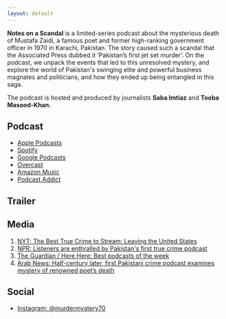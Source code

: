 ```yaml
---
layout: default
---
```


**Notes on a Scandal** is a limited-series podcast about the mysterious death of Mustafa Zaidi, a famous poet and former high-ranking government officer in 1970 in Karachi, Pakistan. The story caused such a scandal that the Associated Press dubbed it ‘Pakistan’s first jet set murder’. On the podcast, we unpack the events that led to this unresolved mystery, and explore the world of Pakistan's swinging elite and powerful business magnates and politicians, and how they ended up being entangled in this saga.

The podcast is hosted and produced by journalists **Saba Imtiaz** and **Tooba Masood-Khan.**


## Podcast
- [Apple Podcasts](https://podcasts.apple.com/gb/podcast/notes-on-a-scandal/id1599754925)
- [Spotify](https://open.spotify.com/show/5shhbp4s5TDLhPhFJxXRfL)
- [Google Podcasts](https://podcasts.google.com/feed/aHR0cHM6Ly9mZWVkcy5idXp6c3Byb3V0LmNvbS8xOTAxNDc0LnJzcw)
- [Overcast](https://overcast.fm/itunes1599754925)
- [Amazon Music](https://music.amazon.com/podcasts/c8ade3c2-e3fe-4f2d-95ef-4db5daf5ce74)
- [Podcast Addict](https://podcastaddict.com/podcast/3741372)

## Trailer
<div id="buzzsprout-player-10960588"></div><script src="https://www.buzzsprout.com/1901474/10960588-trailer-season-2-the-state-vs-shahnaz-gul.js?container_id=buzzsprout-player-10960588&player=small" type="text/javascript" charset="utf-8"></script>


## Media

1.  [NYT: The Best True Crime to Stream: Leaving the United States](https://www.nytimes.com/2023/08/28/arts/true-crime-streaming-international.html?smid=nytcore-ios-share&referringSource=articleShare)
2.  [NPR: Listeners are enthralled by Pakistan's first true crime podcast](https://www.npr.org/2023/08/07/1192432614/listeners-are-enthralled-by-pakistans-fist-true-crime-podcast) 
3. [The Guardian / Here Here: Best podcasts of the week](https://www.theguardian.com/tv-and-radio/2022/aug/25/hear-here-koko-gorilla-podcast) 
4. [Arab News: Half-century later, first Pakistani crime podcast examines mystery of renowned poet’s death](https://www.arabnews.pk/node/2123411/pakistan) 


## Social
- [Instagram: @murdermystery70](https://instagram.com/murdermystery70)



